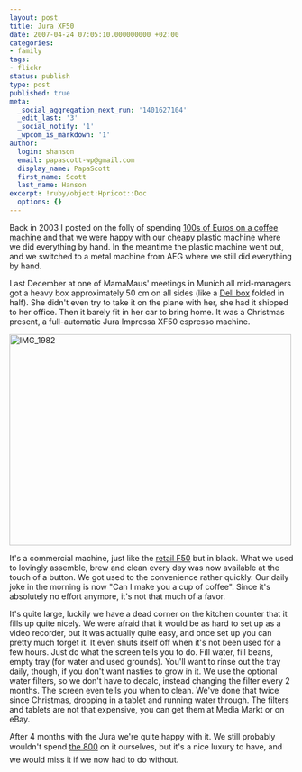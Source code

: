 ```yaml
---
layout: post
title: Jura XF50
date: 2007-04-24 07:05:10.000000000 +02:00
categories:
- family
tags:
- flickr
status: publish
type: post
published: true
meta:
  _social_aggregation_next_run: '1401627104'
  _edit_last: '3'
  _social_notify: '1'
  _wpcom_is_markdown: '1'
author:
  login: shanson
  email: papascott-wp@gmail.com
  display_name: PapaScott
  first_name: Scott
  last_name: Hanson
excerpt: !ruby/object:Hpricot::Doc
  options: {}
---
```

<p>Back in 2003 I posted on the folly of spending <a href="http://www.papascott.de/archives/2003/12/24/espresso-love/">100s of Euros on a coffee machine</a> and that we were happy with our cheapy plastic machine where we did everything by hand. In the meantime the plastic machine went out, and we switched to a metal machine from AEG where we still did everything by hand.</p>
<p>Last December at one of MamaMaus' meetings in Munich all mid-managers got a heavy box approximately 50 cm on all sides (like a <a href="http://lumma.de/eintrag.php?id=2047">Dell box</a> folded in half). She didn't even try to take it on the plane with her, she had it shipped to her office. Then it barely fit in her car to bring home. It was a Christmas present, a full-automatic Jura Impressa XF50 espresso machine.</p>
<p><a href="http://www.flickr.com/photos/papascott/470857618/" title="Photo Sharing"><img src="https://farm1.static.flickr.com/206/470857618_a2a0a08994.jpg" width="500" height="375" alt="IMG_1982" /></a></p>
<p>It's a commercial machine, just like the <a href="http://www.fairfax.jura.com/en/ccuk/products_uk/products_home/products_f-line/f50.htm">retail F50</a> but in black. What we used to lovingly assemble, brew and clean every day was now available at the touch of a button. We got used to the convenience rather quickly. Our daily joke in the morning is now "Can I make you a cup of coffee". Since it's absolutely no effort anymore, it's not that much of a favor.</p>
<p>It's quite large, luckily we have a dead corner on the kitchen counter that it fills up quite nicely. We were afraid that it would be as hard to set up as a video recorder, but it was actually quite easy, and once set up you can pretty much forget it. It even shuts itself off when it's not been used for a few hours. Just do what the screen tells you to do. Fill water, fill beans, empty tray (for water and used grounds). You'll want to rinse out the tray daily, though, if you don't want nasties to grow in it. We use the optional water filters, so we don't have to decalc, instead changing the filter every 2 months. The screen even tells you when to clean. We've done that twice since Christmas, dropping in a tablet and running water through. The filters and tablets are not that expensive, you can get them at Media Markt or on eBay.</p>
<p>After 4 months with the Jura we're quite happy with it. We still probably wouldn't spend <a href="http://www.geizkragen.de/preisvergleich/haushalt/kaffee-und-co/espressomaschinen/jura/jura-impressa-f50/118125.html">the 800</a> on it ourselves, but it's a nice luxury to have, and we would miss it if we now had to do without.</p>
